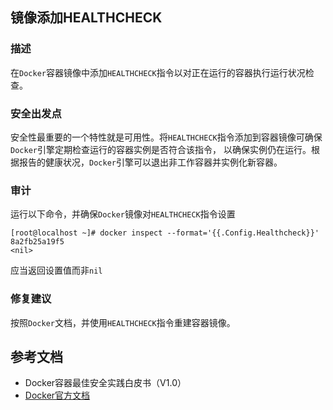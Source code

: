 ## 镜像添加HEALTHCHECK

### 描述

在`Docker`容器镜像中添加`HEALTHCHECK`指令以对正在运行的容器执行运行状况检查。

### 安全出发点

安全性最重要的一个特性就是可用性。将`HEALTHCHECK`指令添加到容器镜像可确保`Docker`引擎定期检查运行的容器实例是否符合该指令，
以确保实例仍在运行。根据报告的健康状况，`Docker`引擎可以退出非工作容器并实例化新容器。

### 审计

运行以下命令，并确保`Docker`镜像对`HEALTHCHECK`指令设置

```shell script
[root@localhost ~]# docker inspect --format='{{.Config.Healthcheck}}' 8a2fb25a19f5
<nil>
```

应当返回设置值而非`nil`

### 修复建议

按照`Docker`文档，并使用`HEALTHCHECK`指令重建容器镜像。

## 参考文档

- Docker容器最佳安全实践白皮书（V1.0）
- [Docker官方文档](https://docs.docker.com/)